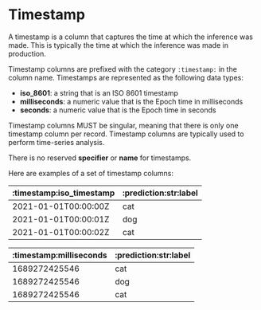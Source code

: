 # Timestamp

A timestamp is a column that captures the time at which the inference was made. This is typically the time at which the inference was made in production.

Timestamp columns are prefixed with the category `:timestamp:` in the column name. Timestamps are represented as the following data types:

-   **iso_8601**: a string that is an ISO 8601 timestamp
-   **milliseconds**: a numeric value that is the Epoch time in milliseconds
-   **seconds**: a numeric value that is the Epoch time in seconds

Timestamp columns MUST be singular, meaning that there is only one timestamp column per record. Timestamp columns are typically used to perform time-series analysis.

There is no reserved **specifier** or **name** for timestamps.

Here are examples of a set of timestamp columns:

<table>
    <thead>
        <tr>
            <th>:timestamp:iso_timestamp</th>
            <th>:prediction:str:label</th>
        </tr>
    </thead>
    <tbody>
        <tr>
            <td>2021-01-01T00:00:00Z</td>
            <td>cat</td>
            </tr>
            <tr>
            <td>2021-01-01T00:00:01Z</td>
            <td>dog</td>
            </tr>
            <tr>
            <td>2021-01-01T00:00:02Z</td>
            <td>cat</td>
        </tr>
    </tbody>
</table>

<table>
    <thead>
        <tr>
            <th>:timestamp:milliseconds</th>
            <th>:prediction:str:label</th>
        </tr>
    </thead>
    <tbody>
        <tr>
            <td>1689272425546</td>
            <td>cat</td>
            </tr>
            <tr>
            <td>1689272425546</td>
            <td>dog</td>
            </tr>
            <tr>
            <td>1689272425546</td>
            <td>cat</td>
        </tr>
    </tbody>
</table>
